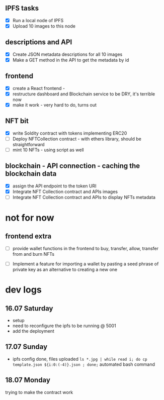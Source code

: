 

## IPFS tasks
- [x] Run a local node of IPFS
- [x] Upload 10 images to this node

## descriptions and API
- [x] Create JSON metadata descriptions for all 10 images
- [x] Make a GET method in the API to get the metadata by id

## frontend
- [x] create a React frontend - 
- [x] restructure dashboard and Blockchain service to be DRY, it's terrible now
- [x] make it work - very hard to do, turns out

## NFT bit
- [x] write Soldity contract with tokens implementing ERC20
- [ ] Deploy NFTCollection contract - with ethers library, should be straightforward 
- [ ] mint 10 NFTs - using script as well

## blockchain - API connection - caching the blockchain data
- [x] assign the API endpoint to the token URI
- [x] Integrate NFT Collection contract and APIs images
- [ ] Integrate NFT Collection contract and APIs to display NFTs metadata 

# not for now
## frontend extra
- [ ] provide wallet functions in the frontend to buy, transfer, allow, transfer from and burn NFTs
- [ ] Implement a feature for importing a wallet by pasting a seed phrase of private key as an alternative to creating a new one


# dev logs
## 16.07 Saturday
- setup
- need to reconfigure the ipfs to be running @ 5001
- add the deployment

## 17.07 Sunday
- ipfs config done, files uploaded
`ls *.jpg | while read i; do cp template.json ${i:0:(-4)}.json ; done;`
automated bash command

## 18.07 Monday
trying to make the contract work